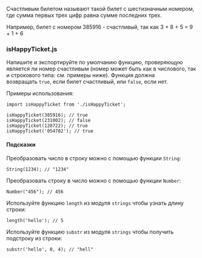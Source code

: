 Счастливым билетом называют такой билет с шестизначным номером, где сумма первых трех цифр равна сумме последних трех.

Например, билет с номером 385916 - счастливый, так как 3 + 8 + 5 = 9 + 1 + 6

### isHappyTicket.js

Напишите и экспортируйте по умолчанию функцию, проверяющую является ли номер счастливым (номер может быть как в числового, так и строкового типа: см. примеры ниже). Функция должна возвращать `true`, если билет счастливый, или `false`, если нет.

Примеры использования:

```
import isHappyTicket from './isHappyTicket';

isHappyTicket(385916); // true
isHappyTicket(231002); // false
isHappyTicket(128722); // true
isHappyTicket('054702'); // true

```

#### Подсказки

Преобразовать число в строку можно с помощью функции `String`:

```
String(1234); // "1234"

```

Преобразовать строку в число можно с помощью функции `Number`:

```
Number("456"); // 456

```

Используйте функцию `length` из модуля `strings` чтобы узнать длину строки:

```
length('hello'); // 5

```

Используйте функцию `substr` из модуля `strings` чтобы получить подстроку из строки:

```
substr('hello', 0, 4); // "hell"
```